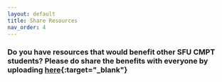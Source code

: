 ```yaml
---
layout: default
title: Share Resources
nav_order: 4
---
```




### Do you have resources that would benefit other SFU CMPT students? Please do share the benefits with everyone by uploading [here](https://www.dropbox.com/request/64EYKyPTMCRcWQSGKRd6){:target="_blank"}